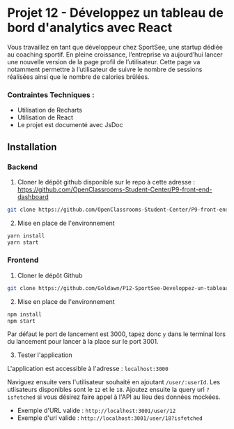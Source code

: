 # Projet 12 - Développez un tableau de bord d'analytics avec React

Vous travaillez en tant que développeur chez SportSee, une startup dédiée au coaching sportif. En pleine croissance, l’entreprise va aujourd’hui lancer une nouvelle version de la page profil de l’utilisateur. Cette page va notamment permettre à l’utilisateur de suivre le nombre de sessions réalisées ainsi que le nombre de calories brûlées.

### Contraintes Techniques :

- Utilisation de Recharts
- Utilisation de React
- Le projet est documenté avec JsDoc

## Installation

### Backend

1. Cloner le dépôt github disponible sur le repo à cette adresse : https://github.com/OpenClassrooms-Student-Center/P9-front-end-dashboard
```bash
git clone https://github.com/OpenClassrooms-Student-Center/P9-front-end-dashboard
```
2. Mise en place de l'environnement
```bash
yarn install
yarn start
```

### Frontend

1. Cloner le dépôt Github
```bash
git clone https://github.com/Goldawn/P12-SportSee-Developpez-un-tableau-de-bord-d-analytics-avec-React
```
2. Mise en place de l'environnement 
```bash
npm install
npm start
```
Par défaut le port de lancement est 3000, tapez donc `y` dans le terminal lors du lancement pour lancer à la place sur le port 3001.

3. Tester l'application 

L'application est accessible à l'adresse : `localhost:3000`

Naviguez ensuite vers l'utilisateur souhaité en ajoutant `/user/:userId`.
Les utlisateurs disponibles sont le `12` et le `18`.
Ajoutez ensuite la query url `?isfetched` si vous désirez faire appel à l'API au lieu des données mockées.

- Exemple d'URL valide : `http://localhost:3001/user/12`
- Exemple d'url valide : `http://localhost:3001/user/18?isfetched`
